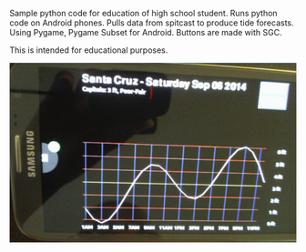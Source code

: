 Sample python code for education of high school student.
Runs python code on Android phones.
Pulls data from spitcast to produce tide forecasts.  Using
Pygame, Pygame Subset for Android.  Buttons are made with SGC.

This is intended for educational purposes.  

![Screenshot](screens/tide_chart_screen_shot.png)
